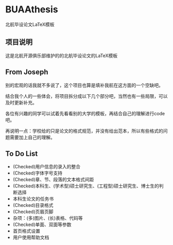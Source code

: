 # BUAAthesis

北航毕设论文LaTeX模板

## 项目说明

这是北航开源俱乐部维护的的北航毕设论文的LaTeX模板

## From Joseph

别的宏观的话我就不多说了，这个项目也算是填补我航在这方面的一个空缺吧。

结合我个人的一些体会，将项目拆分成以下几个部分吧，当然也有一些局限，可以及时更新补充。

各位有兴趣的同学可以试着先看看别的大学的模板，再结合自己的理解进行code吧。

再说明一点：学校给的只是论文的格式规范，并没有给出范本，所以有些格式的问题需要加上自己的理解。

## To Do List

- (Checked)用户信息的录入的整合
- (Checked)字体字号支持
- (Checked)章、节、段落的文本格式间距
- (Checked)本科生、(学术型)硕士研究生、(工程型)硕士研究生、博士生的判断选择
- 本科生论文的任务书
- (Checked)目录格式
- (Checked)页眉页脚
- 杂项：(多)图片、(长)表格、代码等
- (Checked)单面、双面等参数
- 首页格式设置
- 用户使用帮助文档
